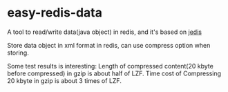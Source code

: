 easy-redis-data
===============

A tool to read/write data(java object) in redis, and it's based on <a href="https://github.com/xetorthio/jedis">jedis</a>

Store data object in xml format in redis, can use compress option when storing.

Some test results is interesting:
Length of compressed content(20 kbyte before compressed) in gzip is about half of LZF.
Time cost of Compressing 20 kbyte in gzip is about 3 times of LZF.
